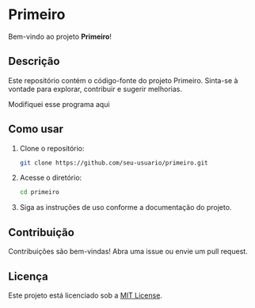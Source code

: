 # Primeiro

Bem-vindo ao projeto **Primeiro**!

## Descrição

Este repositório contém o código-fonte do projeto Primeiro. Sinta-se à vontade para explorar, contribuir e sugerir melhorias.

Modifiquei esse programa aqui
## Como usar

1. Clone o repositório:
    ```bash
    git clone https://github.com/seu-usuario/primeiro.git
    ```
2. Acesse o diretório:
    ```bash
    cd primeiro
    ```
3. Siga as instruções de uso conforme a documentação do projeto.

## Contribuição

Contribuições são bem-vindas! Abra uma issue ou envie um pull request.

## Licença

Este projeto está licenciado sob a [MIT License](LICENSE).
